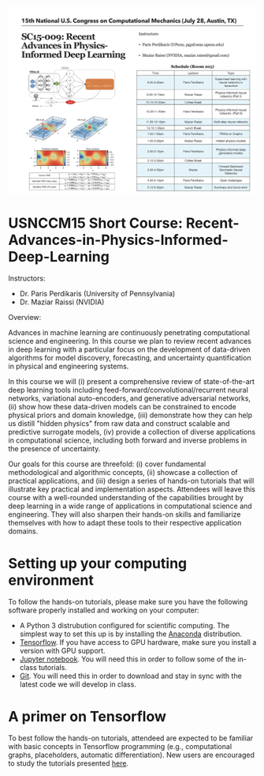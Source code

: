 ![](./schedule.png)

# USNCCM15 Short Course: Recent-Advances-in-Physics-Informed-Deep-Learning

Instructors:
- Dr. Paris Perdikaris (University of Pennsylvania)
- Dr. Maziar Raissi (NVIDIA)

Overview:

Advances in machine learning are continuously penetrating computational science and engineering. In this course we plan to review recent advances in deep learning with a particular focus on the development of data-driven algorithms for model discovery, forecasting, and uncertainty quantification in physical and engineering systems.

In this course we will (i) present a comprehensive review of state-of-the-art deep learning tools including feed-forward/convolutional/recurrent neural networks, variational auto-encoders, and generative adversarial networks, (ii) show how these data-driven models can be constrained to encode physical priors and domain knowledge, (iii) demonstrate how they can help us distill "hidden physics" from raw data and construct scalable and predictive surrogate models, (iv) provide a collection of diverse applications in computational science, including both forward and inverse problems in the presence of uncertainty.

Our goals for this course are threefold: (i) cover fundamental methodological and algorithmic concepts, (ii) showcase a collection of practical applications, and (iii) design a series of hands-on tutorials that will illustrate key practical and implementation aspects. Attendees will leave this course with a well-rounded understanding of the capabilities brought by deep learning in a wide range of applications in computational science and engineering. They will also sharpen their hands-on skills and familiarize themselves with how to adapt these tools to their respective application domains.


# Setting up your computing environment

To follow the hands-on tutorials, please make sure you have the following software properly installed and working on your computer:
- A Python 3 distrubution configured for scientific computing. The simplest way to set this up is by installing the [Anaconda](https://anaconda.org/anaconda/python) distribution.
- [Tensorflow](https://www.tensorflow.org/). If you have access to GPU hardware, make sure you install a version with GPU support.
- [Jupyter notebook](http://jupyter.org/). You will need this in order to follow some of the in-class tutorials.
- [Git](https://git-scm.com/downloads). You will need this in order to download and stay in sync with the latest code we will develop in class.

# A primer on Tensorflow

To best follow the hands-on tutorials, attendeed are expected to be familiar with basic concepts in Tensorflow programming (e.g., computational graphs, placeholders, automatic differentiation). New users are encouraged to study the tutorials presented [here](https://github.com/aymericdamien/TensorFlow-Examples).

